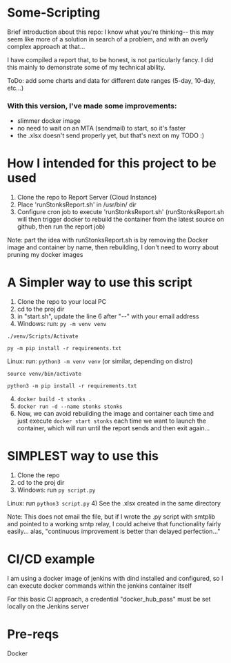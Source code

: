 # Some-Scripting

Brief introduction about this repo: I know what you're thinking-- this may seem like more of a solution in search of a problem, and with an overly complex approach at that... 

I have compiled a report that, to be honest, is not particularly fancy. I did this mainly to demonstrate some of my technical ability.

ToDo: add some charts and data for different date ranges (5-day, 10-day, etc...)

### With this version, I've made some improvements:
- slimmer docker image
- no need to wait on an MTA (sendmail) to start, so it's faster
- the .xlsx doesn't send properly yet, but that's next on my TODO :)



# How I intended for this project to be used
1) Clone the repo to Report Server (Cloud Instance)
2) Place 'runStonksReport.sh' in /usr/bin/ dir
3) Configure cron job to execute 'runStonksReport.sh' (runStonksReport.sh will then trigger docker to rebuild the container from the latest source on github, then run the report job)

Note: part the idea with runStonksReport.sh is by removing the Docker image and container by name, then rebuilding, I don't need to worry about pruning my docker images

# A Simpler way to use this script
1) Clone the repo to your local PC
2) cd to the proj dir
3) in "start.sh", update the line 6 after "--" with your email address
3) Windows: run: `py -m venv venv`

`./venv/Scripts/Activate`

`py -m pip install -r requirements.txt`


Linux: run: `python3 -m venv venv` (or similar, depending on distro)

`source venv/bin/activate`

`python3 -m pip install -r requirements.txt`

4) `docker build -t stonks .`
5) `docker run -d --name stonks stonks`
6) Now, we can avoid rebuilding the image and container each time and just execute `docker start stonks` each time we want to launch the container, which will run until the report sends and then exit again...

# SIMPLEST way to use this

1) Clone the repo
2) cd to the proj dir
3) Windows: run `py script.py`

Linux: run `python3 script.py`
4) See the .xlsx created in the same directory

Note: This does not email the file, but if I wrote the .py script with smtplib and pointed to a working smtp relay, I could acheive that functionality fairly easily... alas, "continuous improvement is better than delayed perfection..."

# CI/CD example
I am using a docker image of jenkins with dind installed and configured, so I can execute docker commands within the jenkins container itself

For this basic CI approach, a credential "docker_hub_pass" must be set locally on the Jenkins server

# Pre-reqs
Docker

